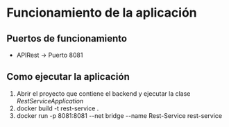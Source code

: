 # Funcionamiento de la aplicación

## Puertos de funcionamiento

- APIRest → Puerto 8081

## Como ejecutar la aplicación

1. Abrir el proyecto que contiene el backend y ejecutar la clase *RestServiceApplication*
2. docker build -t rest-service .
3. docker run  -p 8081:8081 --net bridge --name Rest-Service rest-service
